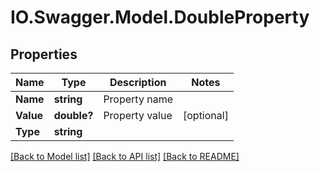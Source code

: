 # IO.Swagger.Model.DoubleProperty
## Properties

Name | Type | Description | Notes
------------ | ------------- | ------------- | -------------
**Name** | **string** | Property name | 
**Value** | **double?** | Property value | [optional] 
**Type** | **string** |  | 

[[Back to Model list]](../README.md#documentation-for-models) [[Back to API list]](../README.md#documentation-for-api-endpoints) [[Back to README]](../README.md)

